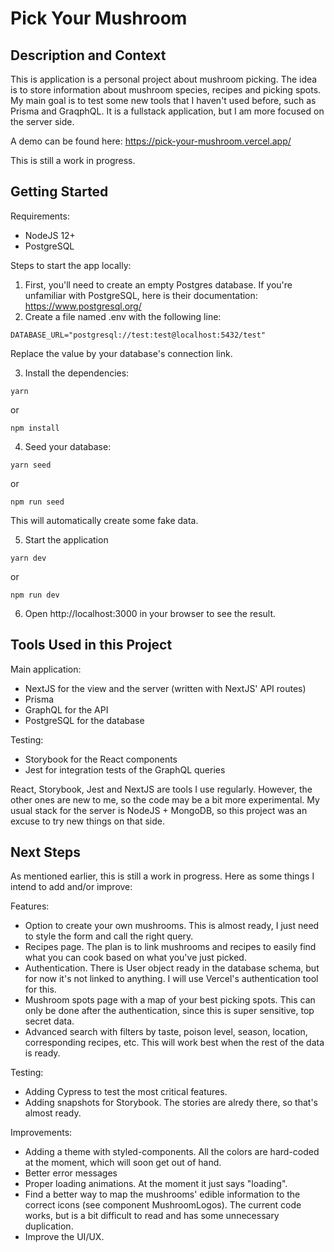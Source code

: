 # Pick Your Mushroom

## Description and Context

This is application is a personal project about mushroom picking. The idea is to store information about mushroom species, recipes and picking spots.
My main goal is to test some new tools that I haven't used before, such as Prisma and GraqphQL. It is a fullstack application, but I am more focused on the server side.

A demo can be found here: https://pick-your-mushroom.vercel.app/

This is still a work in progress.

## Getting Started

Requirements:

- NodeJS 12+
- PostgreSQL

Steps to start the app locally:

1. First, you'll need to create an empty Postgres database. If you're unfamiliar with PostgreSQL, here is their documentation: https://www.postgresql.org/
2. Create a file named .env with the following line:

`DATABASE_URL="postgresql://test:test@localhost:5432/test" `

Replace the value by your database's connection link.

3. Install the dependencies:

`yarn`

or

`npm install`

4. Seed your database:

`yarn seed`

or

`npm run seed`

This will automatically create some fake data.

5. Start the application

`yarn dev`

or

`npm run dev`

6. Open http://localhost:3000 in your browser to see the result.

## Tools Used in this Project

Main application:

- NextJS for the view and the server (written with NextJS' API routes)
- Prisma
- GraphQL for the API
- PostgreSQL for the database

Testing:

- Storybook for the React components
- Jest for integration tests of the GraphQL queries

React, Storybook, Jest and NextJS are tools I use regularly. However, the other ones are new to me, so the code may be a bit more experimental. My usual stack for the server is NodeJS + MongoDB, so this project was an excuse to try new things on that side.

## Next Steps

As mentioned earlier, this is still a work in progress. Here as some things I intend to add and/or improve:

Features:

- Option to create your own mushrooms. This is almost ready, I just need to style the form and call the right query.
- Recipes page. The plan is to link mushrooms and recipes to easily find what you can cook based on what you've just picked.
- Authentication. There is User object ready in the database schema, but for now it's not linked to anything. I will use Vercel's authentication tool for this.
- Mushroom spots page with a map of your best picking spots. This can only be done after the authentication, since this is super sensitive, top secret data.
- Advanced search with filters by taste, poison level, season, location, corresponding recipes, etc. This will work best when the rest of the data is ready.

Testing:

- Adding Cypress to test the most critical features.
- Adding snapshots for Storybook. The stories are alredy there, so that's almost ready.

Improvements:

- Adding a theme with styled-components. All the colors are hard-coded at the moment, which will soon get out of hand.
- Better error messages
- Proper loading animations. At the moment it just says "loading".
- Find a better way to map the mushrooms' edible information to the correct icons (see component MushroomLogos). The current code works, but is a bit difficult to read and has some unnecessary duplication.
- Improve the UI/UX.
